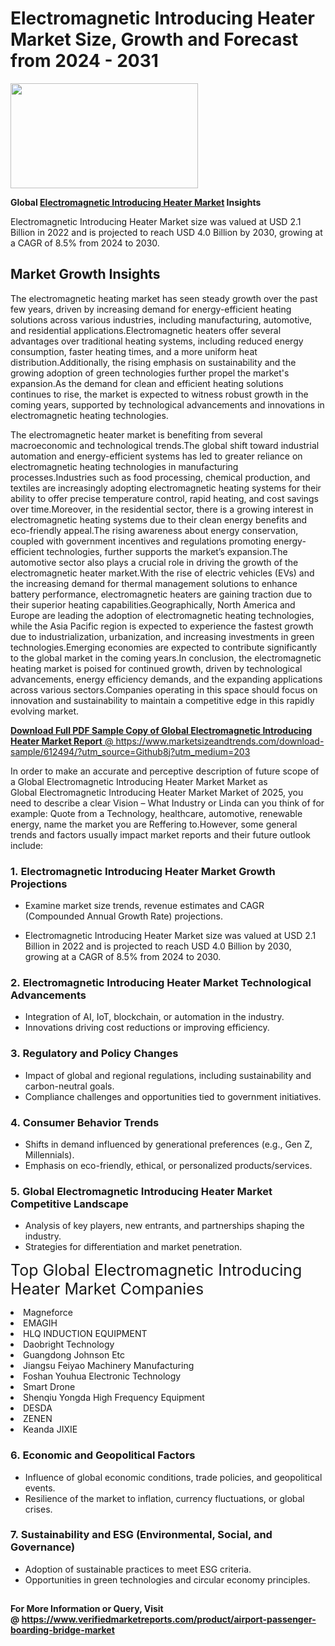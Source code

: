 <H1>Electromagnetic Introducing Heater Market Size, Growth and Forecast from 2024 - 2031</H1><img class="aligncenter size-medium wp-image-584254" src="https://thirdeyenews.in/wp-content/uploads/2024/09/Global-Market-Research-300x168.jpeg" alt="" width="300" height="168" /><p><strong>Global&nbsp;<a href="https://www.marketsizeandtrends.com/download-sample/612494/?utm_source=Github8j?utm_medium=203">Electromagnetic Introducing Heater Market</a> Insights</strong></p><p>Electromagnetic Introducing Heater Market size was valued at USD 2.1 Billion in 2022 and is projected to reach USD 4.0 Billion by 2030, growing at a CAGR of 8.5% from 2024 to 2030.</p><p><h2>Market Growth Insights</h2> <p>The electromagnetic heating market has seen steady growth over the past few years, driven by increasing demand for energy-efficient heating solutions across various industries, including manufacturing, automotive, and residential applications.Electromagnetic heaters offer several advantages over traditional heating systems, including reduced energy consumption, faster heating times, and a more uniform heat distribution.Additionally, the rising emphasis on sustainability and the growing adoption of green technologies further propel the market's expansion.As the demand for clean and efficient heating solutions continues to rise, the market is expected to witness robust growth in the coming years, supported by technological advancements and innovations in electromagnetic heating technologies.</p> <p><a href="#"></a></p> <p>The electromagnetic heater market is benefiting from several macroeconomic and technological trends.The global shift toward industrial automation and energy-efficient systems has led to greater reliance on electromagnetic heating technologies in manufacturing processes.Industries such as food processing, chemical production, and textiles are increasingly adopting electromagnetic heating systems for their ability to offer precise temperature control, rapid heating, and cost savings over time.Moreover, in the residential sector, there is a growing interest in electromagnetic heating systems due to their clean energy benefits and eco-friendly appeal.The rising awareness about energy conservation, coupled with government incentives and regulations promoting energy-efficient technologies, further supports the market’s expansion.The automotive sector also plays a crucial role in driving the growth of the electromagnetic heater market.With the rise of electric vehicles (EVs) and the increasing demand for thermal management solutions to enhance battery performance, electromagnetic heaters are gaining traction due to their superior heating capabilities.Geographically, North America and Europe are leading the adoption of electromagnetic heating technologies, while the Asia Pacific region is expected to experience the fastest growth due to industrialization, urbanization, and increasing investments in green technologies.Emerging economies are expected to contribute significantly to the global market in the coming years.In conclusion, the electromagnetic heating market is poised for continued growth, driven by technological advancements, energy efficiency demands, and the expanding applications across various sectors.Companies operating in this space should focus on innovation and sustainability to maintain a competitive edge in this rapidly evolving market.</p> <p><a href="#"></p><p><span class=""><strong>Download Full PDF Sample Copy of Global Electromagnetic Introducing Heater Market Report</strong> @ <a href="https://www.marketsizeandtrends.com/download-sample/612494/?utm_source=Github8j?utm_medium=203" target="_blank">https://www.marketsizeandtrends.com/download-sample/612494/?utm_source=Github8j?utm_medium=203</a></span></p><p>In order to make an accurate and perceptive description of future scope of a Global&nbsp;Electromagnetic Introducing Heater Market Market as Global&nbsp;Electromagnetic Introducing Heater Market Market of 2025, you need to describe a clear Vision &ndash; What Industry or Linda can you think of for example: Quote from a Technology, healthcare, automotive, renewable energy, name the market you are Reffering to.However, some general trends and factors usually impact market reports and their future outlook include:</p><h3>1.&nbsp;<strong>Electromagnetic Introducing Heater Market Growth Projections</strong></h3><ul><li>Examine market size trends, revenue estimates and CAGR (Compounded Annual Growth Rate) projections.</li><li><p>Electromagnetic Introducing Heater Market size was valued at USD 2.1 Billion in 2022 and is projected to reach USD 4.0 Billion by 2030, growing at a CAGR of 8.5% from 2024 to 2030.</p></li></ul><h3>2.&nbsp;<strong>Electromagnetic Introducing Heater Market Technological Advancements</strong></h3><ul><li>Integration of AI, IoT, blockchain, or automation in the industry.</li><li>Innovations driving cost reductions or improving efficiency.</li></ul><h3>3.&nbsp;<strong>Regulatory and Policy Changes</strong></h3><ul><li>Impact of global and regional regulations, including sustainability and carbon-neutral goals.</li><li>Compliance challenges and opportunities tied to government initiatives.</li></ul><h3>4.&nbsp;<strong>Consumer Behavior Trends</strong></h3><ul><li>Shifts in demand influenced by generational preferences (e.g., Gen Z, Millennials).</li><li>Emphasis on eco-friendly, ethical, or personalized products/services.</li></ul><h3>5.&nbsp;<strong>Global Electromagnetic Introducing Heater Market Competitive Landscape</strong></h3><ul><li>Analysis of key players, new entrants, and partnerships shaping the industry.</li><li>Strategies for differentiation and market penetration.</li></ul><p data-pm-slice="1 1 []"><span style="color: inherit; font-family: inherit; font-size: 25px;">Top Global Electromagnetic Introducing Heater Market Companies</span></p><div class="" data-test-id=""><p><li>Magneforce</li><li> EMAGIH</li><li> HLQ INDUCTION EQUIPMENT</li><li> Daobright Technology</li><li> Guangdong Johnson Etc</li><li> Jiangsu Feiyao Machinery Manufacturing</li><li> Foshan Youhua Electronic Technology</li><li> Smart Drone</li><li> Shenqiu Yongda High Frequency Equipment</li><li> DESDA</li><li> ZENEN</li><li> Keanda JIXIE</li></p></div><h3>6.&nbsp;<strong>Economic and Geopolitical Factors</strong></h3><ul><li>Influence of global economic conditions, trade policies, and geopolitical events.</li><li>Resilience of the market to inflation, currency fluctuations, or global crises.</li></ul><h3>7.&nbsp;<strong>Sustainability and ESG (Environmental, Social, and Governance)</strong></h3><ul><li>Adoption of sustainable practices to meet ESG criteria.</li><li>Opportunities in green technologies and circular economy principles.</li></ul><h2><strong style="font-size: 14px;">For More Information or Query, Visit @&nbsp;</strong><a style="background-color: #ffffff; font-size: 14px;" href="https://www.marketsizeandtrends.com/report/electromagnetic-introducing-heater-market/" target="_blank">https://www.verifiedmarketreports.com/product/airport-passenger-boarding-bridge-market</a></h2>